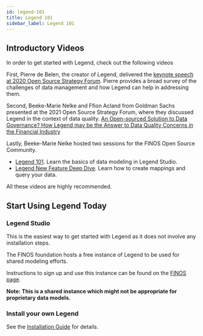 ```yaml
---
id: legend-101
title: Legend 101 
sidebar_label: Legend 101
---
```


## Introductory Videos
In order to get started with Legend, check out the following videos

First, Pierre de Belen, the creator of Legend, delivered the [keynote speech at 2020 Open Source Strategy Forum](https://www.youtube.com/watch?v=93c966jNzYo). Pierre provides a broad survey of the challenges of data management and how Legend can help in addressing them.

Second, Beeke-Marie Nelke and Ffion Acland from Goldman Sachs presented at the 2021 Open Source Strategy Forum, where they discussed Legend in the context of data quality. [An Open-sourced Solution to Data Governance? How Legend may be the Answer to Data Quality Concerns in the Financial Industry](https://www.youtube.com/watch?v=9qIq0mHKQeY)

Lastly, Beeke-Marie Nelke hosted two sessions for the FINOS Open Source Community.

* [Legend 101](https://www.youtube.com/watch?v=Mruhx5hnLzQ). Learn the basics of data modeling in Legend Studio.
* [Legend New Feature Deep Dive](https://www.youtube.com/watch?v=7lJoik3r38k). Learn how to create mappings and query your data.

All these videos are highly recommended.

## Start Using Legend Today

### Legend Studio

This is the easiest way to get started with Legend as it does not involve any installation steps.

The FINOS foundation hosts a free instance of Legend to be used for shared modeling efforts.

Instructions to sign up and use this instance can be found on the [FINOS page](https://www.finos.org/legend).

**Note: This is a shared instance which might not be appropriate for proprietary data models.**

### Install your own Legend

See the [Installation Guide](../getting-started/installation-guide.md) for details.

